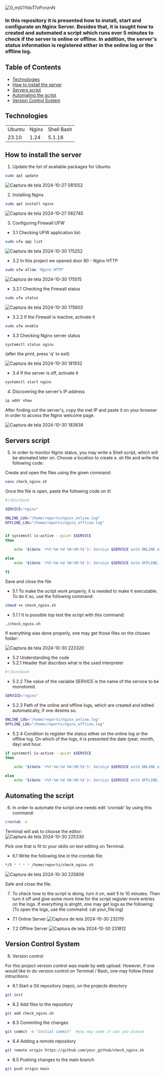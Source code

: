 ![0_mjG1YdoT7xPcnznN](https://github.com/user-attachments/assets/e7c93ab4-7bf5-47da-a98f-677128aeca31)
  
### In this repository it is presented how to install, start and configurate an Nginx Server. Besides that, it is taught how to created and automated a script which runs ever 5 minutes to check if the server is online or offline. In addition, the server's status information is registered either in the online log or the offline log. 

## Table of Contents

- [Technologies](#technologies)
- [How to install the server](#how-to-install-the-server)
- [Servers script](#servers-script)
- [Automating the script](#automating-the-script)
- [Version Control System](#version-control-system)



## Technologies

<table>
 <tr>
   <td>Ubuntu</td>
   <td>Nginx</td>
   <td>Shell Bash</td>
 </tr>
 <tr>
   <td>23.10</td>
   <td>1.24</td>
   <td>5.1.16</td>
 </tr>
  
</table>

## How to install the server

1) Update the list of available packages for Ubuntu
```bash 
sudo apt update

```
![Captura de tela 2024-10-27 081052](https://github.com/user-attachments/assets/ec75e047-97b9-473a-bb91-bd6223fabb05)

2) Installing Nginx
```bash 
sudo apt install nginx

```
![Captura de tela 2024-10-27 082745](https://github.com/user-attachments/assets/b4d5cace-5ccf-4d87-98ee-b13c68f0690b)

3) Configuring Firewall UFW<br>
- 3.1 Checking UFW application list: 
```bash 
sudo ufw app list

```
![Captura de tela 2024-10-30 175252](https://github.com/user-attachments/assets/fec66127-0e48-433d-ab62-bf81b8ebcf99)

- 3.2 In this project we opened door 80 - Nginx HTTP
```bash 
sudo ufw allow 'Nginx HTTP'

```
![Captura de tela 2024-10-30 175515](https://github.com/user-attachments/assets/f85a504e-7437-4c56-94dc-93e4319f187c)

  - 3.2.1 Checking the Firewall status
```bash 
sudo ufw status

```
![Captura de tela 2024-10-30 175603](https://github.com/user-attachments/assets/15d44b94-0efe-4fac-bf11-75703f7ff5ac)

- 3.2.2 If the Firewall is inactive, activate it<br>
```bash 
sudo ufw enable

```

- 3.3 Checking Nginx server status 
```bash 
systemctl status nginx 

```
(after the print, press 'q' to exit)

![Captura de tela 2024-10-30 181932](https://github.com/user-attachments/assets/e3db0ab2-6162-422a-85fd-b3e8f264776b) 

- 3.4 If the server is off, activate it <br>
```bash 
systemctl start nginx

```

4) Discovering the server's IP address
```bash 
ip addr show

```

After finding out the server's, copy the inet IP and paste it on your browser in order to access the Nginx welcome page.

![Captura de tela 2024-10-30 183838](https://github.com/user-attachments/assets/4393e77b-f352-4c6f-8f6b-bdfe704440df)


## Servers script

5) In order to monitor Ngnix status, you may write a Shell script, which will be atomated later on. Choose a location to create a .sh file and write the following code:

Create and open the files using the given command: 
```bash 
nano check_nginx.sh

```
Once the file is open, paste the following code on it! 

```bash 
#!/bin/bash

SERVICE="nginx"

ONLINE_LOG="/home/reports/nginx_online.log"
OFFLINE_LOG="/home/reports/nginx_offline.log"


if systemctl is-active --quiet $SERVICE
then

	echo "$(date '+%Y-%m-%d %H:%M:%S'): Serviço $SERVICE está ONLINE e operante." >> $ONLINE_LOG

else
	echo "$(date '+%Y-%m-%d %H:%M:%S'): Serviço $SERVICE está OFFLINE. Verifique o servidor." >> $OFFLINE_LOG

fi

```

Save and close the file

- 5.1 To make the script work properly, it is needed to make it executable. To do it so, use the following command:
```bash 
chmod +x check_nginx.sh
```

- 5.1.1 It is possible top test the script with this command:
```bash 
./check_nginx.sh
```

If everything was done properly, one may get those files on the chosen folder: 

![Captura de tela 2024-10-30 223320](https://github.com/user-attachments/assets/286499a7-fc3a-411f-866f-8788221b8d9d)

- 5.2 Understanding the code
- 5.2.1 Header that discribes what is the used interpreter

```bash 
#!/bin/bash
```

- 5.2.2 The value of the variable SERVICE is the name of the service to be monotored.
```bash 
SERVICE="nginx"
```

- 5.2.3 Path of the online and offline logs, which are created and edited automatically, if one desires so.  

```bash 
ONLINE_LOG="/home/reports/nginx_online.log"
OFFLINE_LOG="/home/reports/nginx_offline.log"
```
- 5.2.4 Condition to register the status either on the online log or the offline log.
  On which of the logs, it is presented the date (year, month, day) and hour.
```bash 
if systemctl is-active --quiet $SERVICE
then

	echo "$(date '+%Y-%m-%d %H:%M:%S'): Serviço $SERVICE está ONLINE e operante." >> $ONLINE_LOG

else
	echo "$(date '+%Y-%m-%d %H:%M:%S'): Serviço $SERVICE está OFFLINE. Verifique o servidor." >> $OFFLINE_LOG
```

## Automating the script

6) In order to automate the script one needs edit 'crontab' by using this command:
```bash 
crontab -e
```
Terminal will ask to choose the editor: 
![Captura de tela 2024-10-30 225330](https://github.com/user-attachments/assets/6e84433f-792f-4d28-acc7-b6ea7be967e7)

Pick one that is fit to your skills on text editing on Terminal.

- 6.1 Write the following line in the crontab file: 
```bash 
*/5 * * * * /home/reports/check_nginx.sh
```

![Captura de tela 2024-10-30 225809](https://github.com/user-attachments/assets/e33927ed-dc21-46c0-907a-efa5a2b3ded6)

Safe and close the file. 

7) To check how to the script is doing, turn it on, wait 5 to 10 minutes. Then turn it off and give some more time for the script register more entries on the logs. If everything is alright, one may get logs as the following: 
(To open the logs, use the command: cat your_file.log)

- 7.1 Online Server
![Captura de tela 2024-10-30 232115](https://github.com/user-attachments/assets/c4f67065-e49c-4616-9763-a9f38c15f021)

- 7.2 Offline Server
![Captura de tela 2024-10-30 231812](https://github.com/user-attachments/assets/ceba3586-a864-4f27-a48e-bad5368e44a5)


## Version Control System

8) Version control

For this project version control was made by web upload. However, if one would like to do version control on Terminal / Bash, one may follow these intrucitions:

- 8.1 Start a Git repository (repo), on the projects directory

```bash 
git init
```

- 8.2 Add files to the repository
```bash 
git add check_nginx.sh
```

- 8.3 Commiting the changes
```bash 
git commit -m "initial commit"  #you may name it was you please
```

- 8.4 Adding a remote repository
```bash 
git remote origin https://github.com/your_github/check_nginx.sh
```

- 8.5 Pushing changes to the main branch
```bash 
git push origin main 
```
